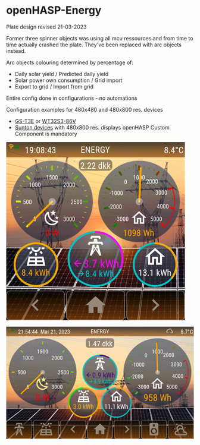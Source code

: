 # openHASP-Energy

Plate design revised 21-03-2023

Former three spinner objects was using all mcu ressources and from time to time actually crashed the plate. They've been replaced with arc objects instead.

Arc objects colouring determined by percentage of:
- Daily solar yield / Predicted daily yield
- Solar power own consumption / Grid import
- Export to grid / Import from grid

Entire config done in configurations - no automations

Configuration examples for 480x480 and 480x800 res. devices
- [GS-T3E](https://github.com/HASwitchPlate/openHASP/discussions/383) or [WT32S3-86V](https://github.com/HASwitchPlate/openHASP/discussions/435) 
- [Sunton devices](https://www.openhasp.com/0.7.0/hardware/sunton/esp32-8048s0xx/) with 480x800 res. displays
openHASP Custom Component is mandatory

![T3E openHASP Energy plate 480x480 res.](https://github.com/htvekov/openHASP-Energy/blob/main/T3E_energy_plate.png)

![Sunton openHASP Energy plate 480x800 res.](https://github.com/htvekov/openHASP-Energy/blob/main/Sunton_energy_plate.png)

